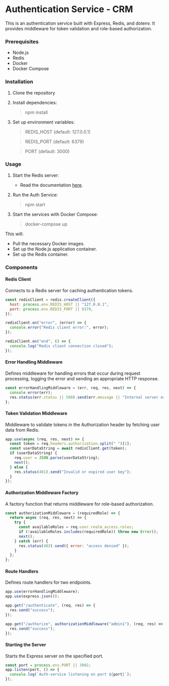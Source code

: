 # Authentication Service - CRM

This is an authentication service built with Express, Redis, and dotenv. It provides middleware for token validation and role-based authorization.

### Prerequisites

- Node.js
- Redis
- Docker
- Docker Compose

### Installation

1. Clone the repository
2. Install dependencies:
	> npm install

3. Set up environment variables:

	> REDIS_HOST (default: 127.0.0.1)

	> REDIS_PORT (default: 6379)

	> PORT (default: 3000)

### Usage
1. Start the Redis server:
	- Read the documentation [here](https://redis.io/docs/latest/operate/oss_and_stack/install/install-redis/).

2. Run the Auth Service:
	> npm start

3. Start the services with Docker Compose:
	> docker-compose up

  This will:

  - Pull the necessary Docker images.
  - Set up the Node.js application container.
  - Set up the Redis container.

### Components
#### Redis Client

Connects to a Redis server for caching authentication tokens.

```javascript
const redisClient = redis.createClient({
  host: process.env.REDIS_HOST || "127.0.0.1",
  port: process.env.REDIS_PORT || 6379,
});

redisClient.on("error", (error) => {
  console.error("Redis client error:", error);
});

redisClient.on("end", () => {
  console.log("Redis client connection closed");
});

```

####  Error Handling Middleware

Defines middleware for handling errors that occur during request processing, logging the error and sending an appropriate HTTP response.

```javascript
const errorHandlingMiddleware = (err, req, res, next) => {
  console.error(err);
  res.status(err.status || 500).send(err.message || "Internal server error");
};

```

#### Token Validation Middleware

Middleware to validate tokens in the Authorization header by fetching user data from Redis. 

```javascript
app.use(async (req, res, next) => {
  const token = req.headers.authorization.split(" ")[1];
  const userDataString = await redisClient.get(token);
  if (userDataString) {
    req.user = JSON.parse(userDataString);
    next();
  } else {
    res.status(401).send("Invalid or expired user key");
  }
});


```

#### Authorization Middleware Factory

A factory function that returns middleware for role-based authorization. 

```javascript
const authorizationMiddleware = (requiredRole) => {
  return async (req, res, next) => {
    try {
      const availableRoles = req.user.realm_access.roles;
      if (!availableRoles.includes(requiredRole)) throw new Error();
      next();
    } catch (err) {
      res.status(403).send({ error: "access denied" });
    }
  };
};

```

#### Route Handlers

Defines route handlers for two endpoints.

```javascript
app.use(errorHandlingMiddleware);
app.use(express.json());

app.get("/authenticate", (req, res) => {
  res.send("success");
});

app.get("/authorize", authorizationMiddleware("admin1"), (req, res) => {
  res.send("success");
});

```

#### Starting the Server

Starts the Express server on the specified port.

```javascript
const port = process.env.PORT || 3002;
app.listen(port, () => {
  console.log(`Auth-service listening on port ${port}`);
});

```
